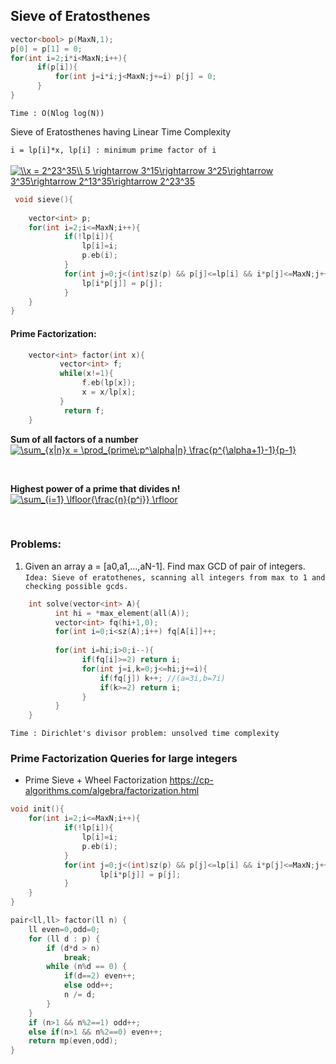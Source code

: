 ## Sieve of Eratosthenes

```cpp
vector<bool> p(MaxN,1);
p[0] = p[1] = 0;
for(int i=2;i*i<MaxN;i++){
      if(p[i]){
          for(int j=i*i;j<MaxN;j+=i) p[j] = 0;
      }
}
```
`Time : O(Nlog log(N))`

Sieve of Eratosthenes having Linear Time Complexity </br>

`i = lp[i]*x, lp[i] : minimum prime factor of i`
</br></br>
<a href="https://www.codecogs.com/eqnedit.php?latex=\\x&space;=&space;2^23^35\\&space;5&space;\rightarrow&space;3^15\rightarrow&space;3^25\rightarrow&space;3^35\rightarrow&space;2^13^35\rightarrow&space;2^23^35" target="_blank"><img src="https://latex.codecogs.com/gif.latex?\\x&space;=&space;2^23^35\\&space;5&space;\rightarrow&space;3^15\rightarrow&space;3^25\rightarrow&space;3^35\rightarrow&space;2^13^35\rightarrow&space;2^23^35" title="\\x = 2^23^35\\ 5 \rightarrow 3^15\rightarrow 3^25\rightarrow 3^35\rightarrow 2^13^35\rightarrow 2^23^35" /></a>

```cpp
 void sieve(){
	
	vector<int> p;
	for(int i=2;i<=MaxN;i++){
      		if(!lp[i]){ 
        		lp[i]=i; 
        		p.eb(i); 
      		}
      		for(int j=0;j<(int)sz(p) && p[j]<=lp[i] && i*p[j]<=MaxN;j++){
        		lp[i*p[j]] = p[j];      
      		}
	}
}

```

#### Prime Factorization: 

```cpp
    vector<int> factor(int x){
           vector<int> f;
           while(x!=1){
                f.eb(lp[x]);
                x = x/lp[x];
           }
            return f;
    }
```

**Sum of all factors of a number** </br>
<a href="https://www.codecogs.com/eqnedit.php?latex=\sum_{x|n}x&space;=&space;\prod_{prime\:p^\alpha|n}&space;\frac{p^{\alpha&plus;1}-1}{p-1}" target="_blank"><img src="https://latex.codecogs.com/gif.latex?\sum_{x|n}x&space;=&space;\prod_{prime\:p^\alpha|n}&space;\frac{p^{\alpha&plus;1}-1}{p-1}" title="\sum_{x|n}x = \prod_{prime\:p^\alpha|n} \frac{p^{\alpha+1}-1}{p-1}" /></a>

</br>

**Highest power of a prime that divides n!** </br>
<a href="https://www.codecogs.com/eqnedit.php?latex=\sum_{i=1}&space;\lfloor{\frac{n}{p^i}}&space;\rfloor" target="_blank"><img src="https://latex.codecogs.com/gif.latex?\sum_{i=1}&space;\lfloor{\frac{n}{p^i}}&space;\rfloor" title="\sum_{i=1} \lfloor{\frac{n}{p^i}} \rfloor" /></a>

</br>

### Problems:

1. Given an array a = [a0,a1,...,aN-1]. Find  max GCD of pair of integers.</br>
`Idea: Sieve of eratothenes, scanning all integers from max to 1 and checking possible gcds.`

```cpp
    int solve(vector<int> A){
          int hi = *max_element(all(A));
          vector<int> fq(hi+1,0); 
          for(int i=0;i<sz(A);i++) fq[A[i]]++; 
          
          for(int i=hi;i>0;i--){
                if(fq[i]>=2) return i;
                for(int j=i,k=0;j<=hi;j+=i){
                    if(fq[j]) k++; //(a=3i,b=7i)
                    if(k>=2) return i;
                }
          }
    }
```
`Time : Dirichlet's divisor problem: unsolved time complexity`


### Prime Factorization Queries for large integers

* Prime Sieve + Wheel Factorization https://cp-algorithms.com/algebra/factorization.html

```cpp
void init(){
	for(int i=2;i<=MaxN;i++){
      		if(!lp[i]){ 
        		lp[i]=i; 
       			p.eb(i); 
      		}
      		for(int j=0;j<(int)sz(p) && p[j]<=lp[i] && i*p[j]<=MaxN;j++){
        	      	lp[i*p[j]] = p[j];      
      		}
	}
}

pair<ll,ll> factor(ll n) {
    ll even=0,odd=0;
    for (ll d : p) {
        if (d*d > n)
            break;
        while (n%d == 0) {
            if(d==2) even++;
            else odd++;
            n /= d;
        }
    }
    if (n>1 && n%2==1) odd++;
    else if(n>1 && n%2==0) even++;
    return mp(even,odd);
}
```
